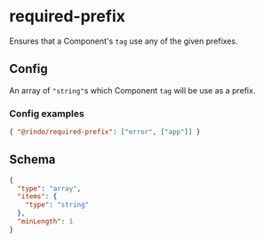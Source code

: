 # required-prefix

Ensures that a Component's `tag` use any of the given prefixes.

## Config

An array of `"string"`s which Component `tag` will be use as a prefix.

### Config examples

```json
{ "@rindo/required-prefix": ["error", ["app"]] }
```

## Schema

```json
{
  "type": "array",
  "items": {
    "type": "string"
  },
  "minLength": 1
}
```
